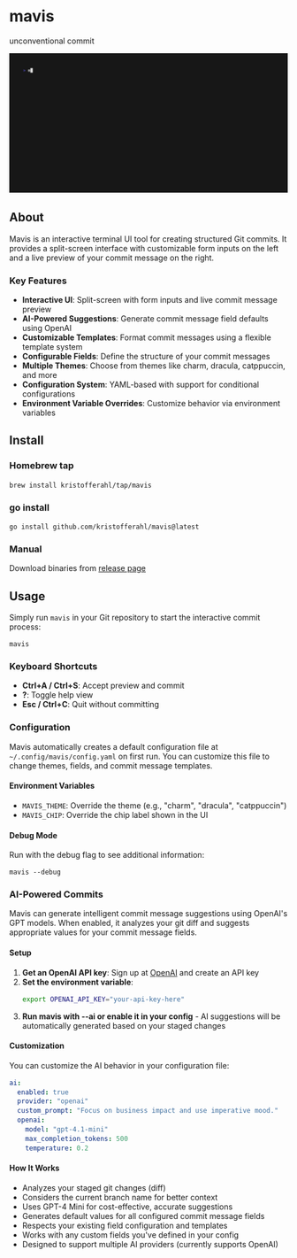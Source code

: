# mavis

unconventional commit

<img alt="mavis - unconventional commit" src="demo.gif" width="800" />

## About

Mavis is an interactive terminal UI tool for creating structured Git commits. It provides a split-screen interface with customizable form inputs on the left and a live preview of your commit message on the right.

### Key Features

- **Interactive UI**: Split-screen with form inputs and live commit message preview
- **AI-Powered Suggestions**: Generate commit message field defaults using OpenAI
- **Customizable Templates**: Format commit messages using a flexible template system
- **Configurable Fields**: Define the structure of your commit messages
- **Multiple Themes**: Choose from themes like charm, dracula, catppuccin, and more
- **Configuration System**: YAML-based with support for conditional configurations
- **Environment Variable Overrides**: Customize behavior via environment variables

## Install

### Homebrew tap

```console
brew install kristofferahl/tap/mavis
```

### go install

```console
go install github.com/kristofferahl/mavis@latest
```

### Manual

Download binaries from [release page](https://github.com/kristofferahl/mavis/releases)

## Usage

Simply run `mavis` in your Git repository to start the interactive commit process:

```console
mavis
```

### Keyboard Shortcuts

- **Ctrl+A / Ctrl+S**: Accept preview and commit
- **?**: Toggle help view
- **Esc / Ctrl+C**: Quit without committing

### Configuration

Mavis automatically creates a default configuration file at `~/.config/mavis/config.yaml` on first run. You can customize this file to change themes, fields, and commit message templates.

#### Environment Variables

- `MAVIS_THEME`: Override the theme (e.g., "charm", "dracula", "catppuccin")
- `MAVIS_CHIP`: Override the chip label shown in the UI

#### Debug Mode

Run with the debug flag to see additional information:

```console
mavis --debug
```

### AI-Powered Commits

Mavis can generate intelligent commit message suggestions using OpenAI's GPT models. When enabled, it analyzes your git diff and suggests appropriate values for your commit message fields.

#### Setup

1. **Get an OpenAI API key**: Sign up at [OpenAI](https://platform.openai.com/) and create an API key
2. **Set the environment variable**:
   ```bash
   export OPENAI_API_KEY="your-api-key-here"
   ```
3. **Run mavis with --ai or enable it in your config** - AI suggestions will be automatically generated based on your staged changes

#### Customization

You can customize the AI behavior in your configuration file:

```yaml
ai:
  enabled: true
  provider: "openai"
  custom_prompt: "Focus on business impact and use imperative mood."
  openai:
    model: "gpt-4.1-mini"
    max_completion_tokens: 500
    temperature: 0.2
```

#### How It Works

- Analyzes your staged git changes (diff)
- Considers the current branch name for better context
- Uses GPT-4 Mini for cost-effective, accurate suggestions
- Generates default values for all configured commit message fields
- Respects your existing field configuration and templates
- Works with any custom fields you've defined in your config
- Designed to support multiple AI providers (currently supports OpenAI)
